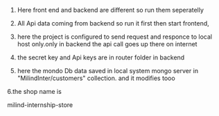1. Here front end and backend are different so run them seperatelly

2. All Api data coming from backend so run it first then start frontend,

3. here the project is configured to send request and responce to local host only.only in backend the api call goes up there on internet

4. the secret key and Api keys are in router folder in backend

5. here the mondo Db data saved in local system mongo server in "MilindInter/customers" collection. and it modifies tooo


6.the shop name is 

milind-internship-store
